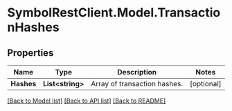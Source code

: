 # SymbolRestClient.Model.TransactionHashes

## Properties

Name | Type | Description | Notes
------------ | ------------- | ------------- | -------------
**Hashes** | **List&lt;string&gt;** | Array of transaction hashes. | [optional] 

[[Back to Model list]](../README.md#documentation-for-models) [[Back to API list]](../README.md#documentation-for-api-endpoints) [[Back to README]](../README.md)

